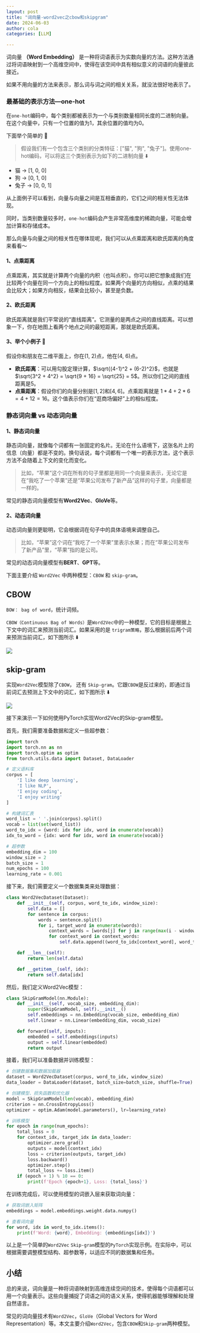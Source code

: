 ```yaml
---
layout: post
title: "词向量-word2vec之cbow和skipgram"
date: 2024-06-03
author: cola
categories: [LLM]

---
```


词向量 **（Word Embedding）** 是一种将词语表示为实数向量的方法。这种方法通过将词语映射到一个高维空间中，使得在该空间中具有相似意义的词语的向量彼此接近。

如果不用向量的方法来表示，那么词与词之间的相关关系，就没法很好地表示了。

### 最基础的表示方法—one-hot

在`one-hot`编码中，每个类别都被表示为一个与类别数量相同长度的二进制向量。在这个向量中，只有一个位置的值为1，其余位置的值均为0。

下面举个简单的 🌰

> 假设我们有一个包含三个类别的分类特征：["猫", "狗", "兔子"]。使用one-hot编码，可以将这三个类别表示为如下的二进制向量 ⬇️

- 猫 -> [1, 0, 0]
- 狗 -> [0, 1, 0]
- 兔子 -> [0, 0, 1]

从上面例子可以看到，向量与向量之间是互相垂直的，它们之间的相关性无法体现。

同时，当类别数量较多时，`one-hot`编码会产生非常高维度的稀疏向量，可能会增加计算和存储成本。

那么向量与向量之间的相关性在哪体现呢，我们可以从点乘距离和欧氏距离的角度来看看～

#### 1、点乘距离
点乘距离，其实就是计算两个向量的内积（也叫点积）。你可以把它想象成我们在比较两个向量在同一个方向上的相似程度。如果两个向量的方向相似，点乘的结果会比较大；如果方向相反，结果会比较小，甚至是负数。

#### 2、欧氏距离

欧氏距离就是我们平常说的“直线距离”。它测量的是两点之间的直线距离。可以想象一下，你在地图上看两个地点之间的最短距离，那就是欧氏距离。

#### 3、举个小例子 🌰

假设你和朋友在二维平面上，你在(1, 2)点，他在(4, 6)点。

- **欧氏距离**：可以用勾股定理计算，$\sqrt{(4-1)^2 + (6-2)^2}$，也就是$\sqrt{3^2 + 4^2} = \sqrt{9 + 16} = \sqrt{25} = 5$。所以你们之间的直线距离是5。
- **点乘距离**：假设你们的向量分别是$[1, 2]$和$[4, 6]$。点乘距离就是 $1*4 + 2*6 = 4 + 12 = 16$。这个值表示你们在“逛商场偏好”上的相似程度。


### 静态词向量 vs 动态词向量

#### 1、静态词向量
静态词向量，就像每个词都有一张固定的名片。无论在什么语境下，这张名片上的信息（向量）都是不变的。换句话说，每个词都有一个唯一的表示方法，这个表示方法不会随着上下文的变化而变化。

> 比如，“苹果”这个词在所有的句子里都是用同一个向量来表示，无论它是在“我吃了一个苹果”还是“苹果公司发布了新产品”这样的句子里，向量都是一样的。

常见的静态词向量模型有**Word2Vec**、**GloVe**等。

#### 2、动态词向量
动态词向量则更聪明，它会根据词在句子中的具体语境来调整自己。

>比如，“苹果”这个词在“我吃了一个苹果”里表示水果；而在“苹果公司发布了新产品”里，“苹果”指的是公司。

常见的动态词向量模型有**BERT**、**GPT**等。


下面主要介绍 `Word2Vec` 中两种模型：`CBOW` 和 `skip-gram`。


## CBOW
`BOW： bag of word`，统计词频。

`CBOW（Continuous Bag of Words）`是`Word2Vec`中的一种模型，它的目标是根据上下文中的词汇来预测当前词汇。如果采用的是  `trigram策略`，那么根据前后两个词来预测当前词汇，如下图所示 ⬇️

<img src="/assets/imgs/ai/llm/cbow.png" />


## skip-gram

实现`Word2Vec`模型除了`CBOW`， 还有 `Skip-gram`。它跟`CBOW`是反过来的，即通过当前词汇去预测上下文中的词汇，如下图所示 ⬇️

<img src="/assets/imgs/ai/llm/skip-gram.png" />

接下来演示一下如何使用PyTorch实现Word2Vec的Skip-gram模型。

首先，我们需要准备数据和定义一些超参数：

```python
import torch
import torch.nn as nn
import torch.optim as optim
from torch.utils.data import Dataset, DataLoader

# 定义语料库
corpus = [
    'I like deep learning',
    'I like NLP',
    'I enjoy coding',
    'I enjoy writing'
]

# 构建词汇表
word_list = ' '.join(corpus).split()
vocab = list(set(word_list))
word_to_idx = {word: idx for idx, word in enumerate(vocab)}
idx_to_word = {idx: word for idx, word in enumerate(vocab)}

# 超参数
embedding_dim = 100
window_size = 2
batch_size = 1
num_epochs = 100
learning_rate = 0.001
```

接下来，我们需要定义一个数据集类来处理数据：

```python
class Word2VecDataset(Dataset):
    def __init__(self, corpus, word_to_idx, window_size):
        self.data = []
        for sentence in corpus:
            words = sentence.split()
            for i, target_word in enumerate(words):
                context_words = [words[j] for j in range(max(i - window_size, 0), min(i + window_size + 1, len(words))) if j != i]
                for context_word in context_words:
                    self.data.append((word_to_idx[context_word], word_to_idx[target_word]))

    def __len__(self):
        return len(self.data)

    def __getitem__(self, idx):
        return self.data[idx]
```

然后，我们定义Word2Vec模型：

```python
class SkipGramModel(nn.Module):
    def __init__(self, vocab_size, embedding_dim):
        super(SkipGramModel, self).__init__()
        self.embeddings = nn.Embedding(vocab_size, embedding_dim)
        self.linear = nn.Linear(embedding_dim, vocab_size)

    def forward(self, inputs):
        embedded = self.embeddings(inputs)
        output = self.linear(embedded)
        return output
```

接着，我们可以准备数据并训练模型：

```python
# 创建数据集和数据加载器
dataset = Word2VecDataset(corpus, word_to_idx, window_size)
data_loader = DataLoader(dataset, batch_size=batch_size, shuffle=True)

# 创建模型、损失函数和优化器
model = SkipGramModel(len(vocab), embedding_dim)
criterion = nn.CrossEntropyLoss()
optimizer = optim.Adam(model.parameters(), lr=learning_rate)

# 训练模型
for epoch in range(num_epochs):
    total_loss = 0
    for context_idx, target_idx in data_loader:
        optimizer.zero_grad()
        outputs = model(context_idx)
        loss = criterion(outputs, target_idx)
        loss.backward()
        optimizer.step()
        total_loss += loss.item()
    if (epoch + 1) % 10 == 0:
        print(f'Epoch {epoch+1}, Loss: {total_loss}')
```

在训练完成后，可以使用模型的词嵌入层来获取词向量：

```python
# 获取词嵌入矩阵
embeddings = model.embeddings.weight.data.numpy()

# 查看词向量
for word, idx in word_to_idx.items():
    print(f'Word: {word}, Embedding: {embeddings[idx]}')
```

以上是一个简单的`Word2Vec` `Skip-gram`模型的`PyTorch`实现示例。在实际中，可以根据需要调整模型结构、超参数等，以适应不同的数据集和任务。


## 小结
总的来说，词向量是一种将词语映射到高维连续空间的技术，使得每个词语都可以用一个向量表示。这些向量捕捉了词语之间的语义关系，使得机器能够理解和处理自然语言。

常见的词向量技术有`Word2Vec`，`GloVe`（Global Vectors for Word Representation）等。本文主要介绍`Word2Vec`，包含`CBOW`和`Skip-gram`两种模型。